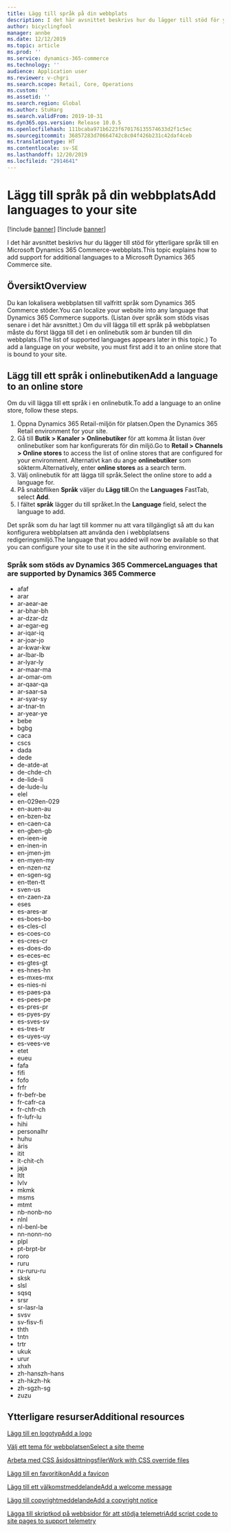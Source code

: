 ```yaml
---
title: Lägg till språk på din webbplats
description: I det här avsnittet beskrivs hur du lägger till stöd för ytterligare språk till en Microsoft Dynamics 365 Commerce-webbplats.
author: bicyclingfool
manager: annbe
ms.date: 12/12/2019
ms.topic: article
ms.prod: ''
ms.service: dynamics-365-commerce
ms.technology: ''
audience: Application user
ms.reviewer: v-chgri
ms.search.scope: Retail, Core, Operations
ms.custom: ''
ms.assetid: ''
ms.search.region: Global
ms.author: StuHarg
ms.search.validFrom: 2019-10-31
ms.dyn365.ops.version: Release 10.0.5
ms.openlocfilehash: 111bcaba971b6223f670176135574633d2f1c5ec
ms.sourcegitcommit: 36857283d70664742c8c04f426b231c42daf4ceb
ms.translationtype: HT
ms.contentlocale: sv-SE
ms.lasthandoff: 12/20/2019
ms.locfileid: "2914641"
---
```

# <a name="add-languages-to-your-site"></a><span data-ttu-id="3e576-103">Lägg till språk på din webbplats</span><span class="sxs-lookup"><span data-stu-id="3e576-103">Add languages to your site</span></span>

[!include [banner](includes/preview-banner.md)]
[!include [banner](includes/banner.md)]

<span data-ttu-id="3e576-104">I det här avsnittet beskrivs hur du lägger till stöd för ytterligare språk till en Microsoft Dynamics 365 Commerce-webbplats.</span><span class="sxs-lookup"><span data-stu-id="3e576-104">This topic explains how to add support for additional languages to a Microsoft Dynamics 365 Commerce site.</span></span>

## <a name="overview"></a><span data-ttu-id="3e576-105">Översikt</span><span class="sxs-lookup"><span data-stu-id="3e576-105">Overview</span></span>

<span data-ttu-id="3e576-106">Du kan lokalisera webbplatsen till valfritt språk som Dynamics 365 Commerce stöder.</span><span class="sxs-lookup"><span data-stu-id="3e576-106">You can localize your website into any language that Dynamics 365 Commerce supports.</span></span> <span data-ttu-id="3e576-107">(Listan över språk som stöds visas senare i det här avsnittet.) Om du vill lägga till ett språk på webbplatsen måste du först lägga till det i en onlinebutik som är bunden till din webbplats.</span><span class="sxs-lookup"><span data-stu-id="3e576-107">(The list of supported languages appears later in this topic.) To add a language on your website, you must first add it to an online store that is bound to your site.</span></span>

## <a name="add-a-language-to-an-online-store"></a><span data-ttu-id="3e576-108">Lägg till ett språk i onlinebutiken</span><span class="sxs-lookup"><span data-stu-id="3e576-108">Add a language to an online store</span></span>

<span data-ttu-id="3e576-109">Om du vill lägga till ett språk i en onlinebutik.</span><span class="sxs-lookup"><span data-stu-id="3e576-109">To add a language to an online store, follow these steps.</span></span>

1. <span data-ttu-id="3e576-110">Öppna Dynamics 365 Retail-miljön för platsen.</span><span class="sxs-lookup"><span data-stu-id="3e576-110">Open the Dynamics 365 Retail environment for your site.</span></span>
1. <span data-ttu-id="3e576-111">Gå till **Butik \> Kanaler \> Onlinebutiker** för att komma åt listan över onlinebutiker som har konfigurerats för din miljö.</span><span class="sxs-lookup"><span data-stu-id="3e576-111">Go to **Retail \> Channels \> Online stores** to access the list of online stores that are configured for your environment.</span></span> <span data-ttu-id="3e576-112">Alternativt kan du ange **onlinebutiker** som sökterm.</span><span class="sxs-lookup"><span data-stu-id="3e576-112">Alternatively, enter **online stores** as a search term.</span></span>
1. <span data-ttu-id="3e576-113">Välj onlinebutik för att lägga till språk.</span><span class="sxs-lookup"><span data-stu-id="3e576-113">Select the online store to add a language for.</span></span>
1. <span data-ttu-id="3e576-114">På snabbfliken **Språk** väljer du **Lägg till**.</span><span class="sxs-lookup"><span data-stu-id="3e576-114">On the **Languages** FastTab, select **Add**.</span></span>
1. <span data-ttu-id="3e576-115">I fältet **språk** lägger du till språket.</span><span class="sxs-lookup"><span data-stu-id="3e576-115">In the **Language** field, select the language to add.</span></span>

<span data-ttu-id="3e576-116">Det språk som du har lagt till kommer nu att vara tillgängligt så att du kan konfigurera webbplatsen att använda den i webbplatsens redigeringsmiljö.</span><span class="sxs-lookup"><span data-stu-id="3e576-116">The language that you added will now be available so that you can configure your site to use it in the site authoring environment.</span></span>

### <a name="languages-that-are-supported-by-dynamics-365-commerce"></a><span data-ttu-id="3e576-117">Språk som stöds av Dynamics 365 Commerce</span><span class="sxs-lookup"><span data-stu-id="3e576-117">Languages that are supported by Dynamics 365 Commerce</span></span>

- <span data-ttu-id="3e576-118">af</span><span class="sxs-lookup"><span data-stu-id="3e576-118">af</span></span>
- <span data-ttu-id="3e576-119">ar</span><span class="sxs-lookup"><span data-stu-id="3e576-119">ar</span></span>
- <span data-ttu-id="3e576-120">ar-ae</span><span class="sxs-lookup"><span data-stu-id="3e576-120">ar-ae</span></span>
- <span data-ttu-id="3e576-121">ar-bh</span><span class="sxs-lookup"><span data-stu-id="3e576-121">ar-bh</span></span>
- <span data-ttu-id="3e576-122">ar-dz</span><span class="sxs-lookup"><span data-stu-id="3e576-122">ar-dz</span></span>
- <span data-ttu-id="3e576-123">ar-eg</span><span class="sxs-lookup"><span data-stu-id="3e576-123">ar-eg</span></span>
- <span data-ttu-id="3e576-124">ar-iq</span><span class="sxs-lookup"><span data-stu-id="3e576-124">ar-iq</span></span>
- <span data-ttu-id="3e576-125">ar-jo</span><span class="sxs-lookup"><span data-stu-id="3e576-125">ar-jo</span></span>
- <span data-ttu-id="3e576-126">ar-kw</span><span class="sxs-lookup"><span data-stu-id="3e576-126">ar-kw</span></span>
- <span data-ttu-id="3e576-127">ar-lb</span><span class="sxs-lookup"><span data-stu-id="3e576-127">ar-lb</span></span>
- <span data-ttu-id="3e576-128">ar-ly</span><span class="sxs-lookup"><span data-stu-id="3e576-128">ar-ly</span></span>
- <span data-ttu-id="3e576-129">ar-ma</span><span class="sxs-lookup"><span data-stu-id="3e576-129">ar-ma</span></span>
- <span data-ttu-id="3e576-130">ar-om</span><span class="sxs-lookup"><span data-stu-id="3e576-130">ar-om</span></span>
- <span data-ttu-id="3e576-131">ar-qa</span><span class="sxs-lookup"><span data-stu-id="3e576-131">ar-qa</span></span>
- <span data-ttu-id="3e576-132">ar-sa</span><span class="sxs-lookup"><span data-stu-id="3e576-132">ar-sa</span></span>
- <span data-ttu-id="3e576-133">ar-sy</span><span class="sxs-lookup"><span data-stu-id="3e576-133">ar-sy</span></span>
- <span data-ttu-id="3e576-134">ar-tn</span><span class="sxs-lookup"><span data-stu-id="3e576-134">ar-tn</span></span>
- <span data-ttu-id="3e576-135">ar-ye</span><span class="sxs-lookup"><span data-stu-id="3e576-135">ar-ye</span></span>
- <span data-ttu-id="3e576-136">be</span><span class="sxs-lookup"><span data-stu-id="3e576-136">be</span></span>
- <span data-ttu-id="3e576-137">bg</span><span class="sxs-lookup"><span data-stu-id="3e576-137">bg</span></span>
- <span data-ttu-id="3e576-138">ca</span><span class="sxs-lookup"><span data-stu-id="3e576-138">ca</span></span>
- <span data-ttu-id="3e576-139">cs</span><span class="sxs-lookup"><span data-stu-id="3e576-139">cs</span></span>
- <span data-ttu-id="3e576-140">da</span><span class="sxs-lookup"><span data-stu-id="3e576-140">da</span></span>
- <span data-ttu-id="3e576-141">de</span><span class="sxs-lookup"><span data-stu-id="3e576-141">de</span></span>
- <span data-ttu-id="3e576-142">de-at</span><span class="sxs-lookup"><span data-stu-id="3e576-142">de-at</span></span>
- <span data-ttu-id="3e576-143">de-ch</span><span class="sxs-lookup"><span data-stu-id="3e576-143">de-ch</span></span>
- <span data-ttu-id="3e576-144">de-li</span><span class="sxs-lookup"><span data-stu-id="3e576-144">de-li</span></span>
- <span data-ttu-id="3e576-145">de-lu</span><span class="sxs-lookup"><span data-stu-id="3e576-145">de-lu</span></span>
- <span data-ttu-id="3e576-146">el</span><span class="sxs-lookup"><span data-stu-id="3e576-146">el</span></span>
- <span data-ttu-id="3e576-147">en-029</span><span class="sxs-lookup"><span data-stu-id="3e576-147">en-029</span></span>
- <span data-ttu-id="3e576-148">en-au</span><span class="sxs-lookup"><span data-stu-id="3e576-148">en-au</span></span>
- <span data-ttu-id="3e576-149">en-bz</span><span class="sxs-lookup"><span data-stu-id="3e576-149">en-bz</span></span>
- <span data-ttu-id="3e576-150">en-ca</span><span class="sxs-lookup"><span data-stu-id="3e576-150">en-ca</span></span>
- <span data-ttu-id="3e576-151">en-gb</span><span class="sxs-lookup"><span data-stu-id="3e576-151">en-gb</span></span>
- <span data-ttu-id="3e576-152">en-ie</span><span class="sxs-lookup"><span data-stu-id="3e576-152">en-ie</span></span>
- <span data-ttu-id="3e576-153">en-in</span><span class="sxs-lookup"><span data-stu-id="3e576-153">en-in</span></span>
- <span data-ttu-id="3e576-154">en-jm</span><span class="sxs-lookup"><span data-stu-id="3e576-154">en-jm</span></span>
- <span data-ttu-id="3e576-155">en-my</span><span class="sxs-lookup"><span data-stu-id="3e576-155">en-my</span></span>
- <span data-ttu-id="3e576-156">en-nz</span><span class="sxs-lookup"><span data-stu-id="3e576-156">en-nz</span></span>
- <span data-ttu-id="3e576-157">en-sg</span><span class="sxs-lookup"><span data-stu-id="3e576-157">en-sg</span></span>
- <span data-ttu-id="3e576-158">en-tt</span><span class="sxs-lookup"><span data-stu-id="3e576-158">en-tt</span></span>
- <span data-ttu-id="3e576-159">sv</span><span class="sxs-lookup"><span data-stu-id="3e576-159">en-us</span></span>
- <span data-ttu-id="3e576-160">en-za</span><span class="sxs-lookup"><span data-stu-id="3e576-160">en-za</span></span>
- <span data-ttu-id="3e576-161">es</span><span class="sxs-lookup"><span data-stu-id="3e576-161">es</span></span>
- <span data-ttu-id="3e576-162">es-ar</span><span class="sxs-lookup"><span data-stu-id="3e576-162">es-ar</span></span>
- <span data-ttu-id="3e576-163">es-bo</span><span class="sxs-lookup"><span data-stu-id="3e576-163">es-bo</span></span>
- <span data-ttu-id="3e576-164">es-cl</span><span class="sxs-lookup"><span data-stu-id="3e576-164">es-cl</span></span>
- <span data-ttu-id="3e576-165">es-co</span><span class="sxs-lookup"><span data-stu-id="3e576-165">es-co</span></span>
- <span data-ttu-id="3e576-166">es-cr</span><span class="sxs-lookup"><span data-stu-id="3e576-166">es-cr</span></span>
- <span data-ttu-id="3e576-167">es-do</span><span class="sxs-lookup"><span data-stu-id="3e576-167">es-do</span></span>
- <span data-ttu-id="3e576-168">es-ec</span><span class="sxs-lookup"><span data-stu-id="3e576-168">es-ec</span></span>
- <span data-ttu-id="3e576-169">es-gt</span><span class="sxs-lookup"><span data-stu-id="3e576-169">es-gt</span></span>
- <span data-ttu-id="3e576-170">es-hn</span><span class="sxs-lookup"><span data-stu-id="3e576-170">es-hn</span></span>
- <span data-ttu-id="3e576-171">es-mx</span><span class="sxs-lookup"><span data-stu-id="3e576-171">es-mx</span></span>
- <span data-ttu-id="3e576-172">es-ni</span><span class="sxs-lookup"><span data-stu-id="3e576-172">es-ni</span></span>
- <span data-ttu-id="3e576-173">es-pa</span><span class="sxs-lookup"><span data-stu-id="3e576-173">es-pa</span></span>
- <span data-ttu-id="3e576-174">es-pe</span><span class="sxs-lookup"><span data-stu-id="3e576-174">es-pe</span></span>
- <span data-ttu-id="3e576-175">es-pr</span><span class="sxs-lookup"><span data-stu-id="3e576-175">es-pr</span></span>
- <span data-ttu-id="3e576-176">es-py</span><span class="sxs-lookup"><span data-stu-id="3e576-176">es-py</span></span>
- <span data-ttu-id="3e576-177">es-sv</span><span class="sxs-lookup"><span data-stu-id="3e576-177">es-sv</span></span>
- <span data-ttu-id="3e576-178">es-tr</span><span class="sxs-lookup"><span data-stu-id="3e576-178">es-tr</span></span>
- <span data-ttu-id="3e576-179">es-uy</span><span class="sxs-lookup"><span data-stu-id="3e576-179">es-uy</span></span>
- <span data-ttu-id="3e576-180">es-ve</span><span class="sxs-lookup"><span data-stu-id="3e576-180">es-ve</span></span>
- <span data-ttu-id="3e576-181">et</span><span class="sxs-lookup"><span data-stu-id="3e576-181">et</span></span>
- <span data-ttu-id="3e576-182">eu</span><span class="sxs-lookup"><span data-stu-id="3e576-182">eu</span></span>
- <span data-ttu-id="3e576-183">fa</span><span class="sxs-lookup"><span data-stu-id="3e576-183">fa</span></span>
- <span data-ttu-id="3e576-184">fi</span><span class="sxs-lookup"><span data-stu-id="3e576-184">fi</span></span>
- <span data-ttu-id="3e576-185">fo</span><span class="sxs-lookup"><span data-stu-id="3e576-185">fo</span></span>
- <span data-ttu-id="3e576-186">fr</span><span class="sxs-lookup"><span data-stu-id="3e576-186">fr</span></span>
- <span data-ttu-id="3e576-187">fr-be</span><span class="sxs-lookup"><span data-stu-id="3e576-187">fr-be</span></span>
- <span data-ttu-id="3e576-188">fr-ca</span><span class="sxs-lookup"><span data-stu-id="3e576-188">fr-ca</span></span>
- <span data-ttu-id="3e576-189">fr-ch</span><span class="sxs-lookup"><span data-stu-id="3e576-189">fr-ch</span></span>
- <span data-ttu-id="3e576-190">fr-lu</span><span class="sxs-lookup"><span data-stu-id="3e576-190">fr-lu</span></span>
- <span data-ttu-id="3e576-191">hi</span><span class="sxs-lookup"><span data-stu-id="3e576-191">hi</span></span>
- <span data-ttu-id="3e576-192">personal</span><span class="sxs-lookup"><span data-stu-id="3e576-192">hr</span></span>
- <span data-ttu-id="3e576-193">hu</span><span class="sxs-lookup"><span data-stu-id="3e576-193">hu</span></span>
- <span data-ttu-id="3e576-194">är</span><span class="sxs-lookup"><span data-stu-id="3e576-194">is</span></span>
- <span data-ttu-id="3e576-195">it</span><span class="sxs-lookup"><span data-stu-id="3e576-195">it</span></span>
- <span data-ttu-id="3e576-196">it-ch</span><span class="sxs-lookup"><span data-stu-id="3e576-196">it-ch</span></span>
- <span data-ttu-id="3e576-197">ja</span><span class="sxs-lookup"><span data-stu-id="3e576-197">ja</span></span>
- <span data-ttu-id="3e576-198">lt</span><span class="sxs-lookup"><span data-stu-id="3e576-198">lt</span></span>
- <span data-ttu-id="3e576-199">lv</span><span class="sxs-lookup"><span data-stu-id="3e576-199">lv</span></span>
- <span data-ttu-id="3e576-200">mk</span><span class="sxs-lookup"><span data-stu-id="3e576-200">mk</span></span>
- <span data-ttu-id="3e576-201">ms</span><span class="sxs-lookup"><span data-stu-id="3e576-201">ms</span></span>
- <span data-ttu-id="3e576-202">mt</span><span class="sxs-lookup"><span data-stu-id="3e576-202">mt</span></span>
- <span data-ttu-id="3e576-203">nb-no</span><span class="sxs-lookup"><span data-stu-id="3e576-203">nb-no</span></span>
- <span data-ttu-id="3e576-204">nl</span><span class="sxs-lookup"><span data-stu-id="3e576-204">nl</span></span>
- <span data-ttu-id="3e576-205">nl-be</span><span class="sxs-lookup"><span data-stu-id="3e576-205">nl-be</span></span>
- <span data-ttu-id="3e576-206">nn-no</span><span class="sxs-lookup"><span data-stu-id="3e576-206">nn-no</span></span>
- <span data-ttu-id="3e576-207">pl</span><span class="sxs-lookup"><span data-stu-id="3e576-207">pl</span></span>
- <span data-ttu-id="3e576-208">pt-br</span><span class="sxs-lookup"><span data-stu-id="3e576-208">pt-br</span></span>
- <span data-ttu-id="3e576-209">ro</span><span class="sxs-lookup"><span data-stu-id="3e576-209">ro</span></span>
- <span data-ttu-id="3e576-210">ru</span><span class="sxs-lookup"><span data-stu-id="3e576-210">ru</span></span>
- <span data-ttu-id="3e576-211">ru-ru</span><span class="sxs-lookup"><span data-stu-id="3e576-211">ru-ru</span></span>
- <span data-ttu-id="3e576-212">sk</span><span class="sxs-lookup"><span data-stu-id="3e576-212">sk</span></span>
- <span data-ttu-id="3e576-213">sl</span><span class="sxs-lookup"><span data-stu-id="3e576-213">sl</span></span>
- <span data-ttu-id="3e576-214">sq</span><span class="sxs-lookup"><span data-stu-id="3e576-214">sq</span></span>
- <span data-ttu-id="3e576-215">sr</span><span class="sxs-lookup"><span data-stu-id="3e576-215">sr</span></span>
- <span data-ttu-id="3e576-216">sr-la</span><span class="sxs-lookup"><span data-stu-id="3e576-216">sr-la</span></span>
- <span data-ttu-id="3e576-217">sv</span><span class="sxs-lookup"><span data-stu-id="3e576-217">sv</span></span>
- <span data-ttu-id="3e576-218">sv-fi</span><span class="sxs-lookup"><span data-stu-id="3e576-218">sv-fi</span></span>
- <span data-ttu-id="3e576-219">th</span><span class="sxs-lookup"><span data-stu-id="3e576-219">th</span></span>
- <span data-ttu-id="3e576-220">tn</span><span class="sxs-lookup"><span data-stu-id="3e576-220">tn</span></span>
- <span data-ttu-id="3e576-221">tr</span><span class="sxs-lookup"><span data-stu-id="3e576-221">tr</span></span>
- <span data-ttu-id="3e576-222">uk</span><span class="sxs-lookup"><span data-stu-id="3e576-222">uk</span></span>
- <span data-ttu-id="3e576-223">ur</span><span class="sxs-lookup"><span data-stu-id="3e576-223">ur</span></span>
- <span data-ttu-id="3e576-224">xh</span><span class="sxs-lookup"><span data-stu-id="3e576-224">xh</span></span>
- <span data-ttu-id="3e576-225">zh-hans</span><span class="sxs-lookup"><span data-stu-id="3e576-225">zh-hans</span></span>
- <span data-ttu-id="3e576-226">zh-hk</span><span class="sxs-lookup"><span data-stu-id="3e576-226">zh-hk</span></span>
- <span data-ttu-id="3e576-227">zh-sg</span><span class="sxs-lookup"><span data-stu-id="3e576-227">zh-sg</span></span>
- <span data-ttu-id="3e576-228">zu</span><span class="sxs-lookup"><span data-stu-id="3e576-228">zu</span></span>

## <a name="additional-resources"></a><span data-ttu-id="3e576-229">Ytterligare resurser</span><span class="sxs-lookup"><span data-stu-id="3e576-229">Additional resources</span></span>

[<span data-ttu-id="3e576-230">Lägg till en logotyp</span><span class="sxs-lookup"><span data-stu-id="3e576-230">Add a logo</span></span>](add-logo.md)

[<span data-ttu-id="3e576-231">Välj ett tema för webbplatsen</span><span class="sxs-lookup"><span data-stu-id="3e576-231">Select a site theme</span></span>](select-site-theme.md)

[<span data-ttu-id="3e576-232">Arbeta med CSS åsidosättningsfiler</span><span class="sxs-lookup"><span data-stu-id="3e576-232">Work with CSS override files</span></span>](css-override-files.md)

[<span data-ttu-id="3e576-233">Lägg till en favoritikon</span><span class="sxs-lookup"><span data-stu-id="3e576-233">Add a favicon</span></span>](add-favicon.md)

[<span data-ttu-id="3e576-234">Lägg till ett välkomstmeddelande</span><span class="sxs-lookup"><span data-stu-id="3e576-234">Add a welcome message</span></span>](add-welcome-message.md)

[<span data-ttu-id="3e576-235">Lägg till copyrightmeddelande</span><span class="sxs-lookup"><span data-stu-id="3e576-235">Add a copyright notice</span></span>](add-copyright-notice.md)

[<span data-ttu-id="3e576-236">Lägga till skriptkod på webbsidor för att stödja telemetri</span><span class="sxs-lookup"><span data-stu-id="3e576-236">Add script code to site pages to support telemetry</span></span>](add-telemetry.md)
